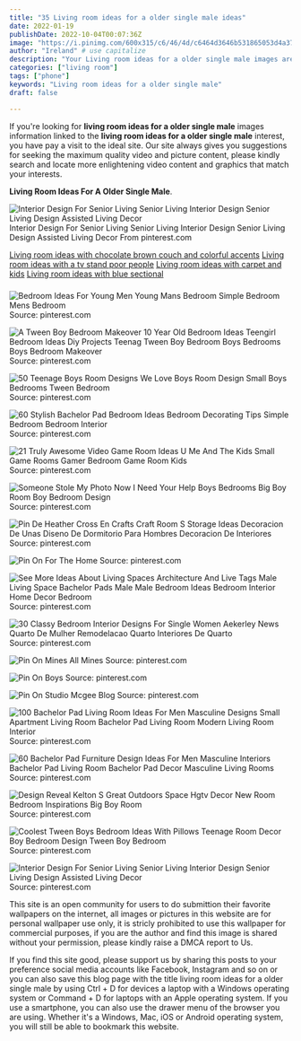 ```yaml
---
title: "35 Living room ideas for a older single male ideas"
date: 2022-01-19
publishDate: 2022-10-04T00:07:36Z
image: "https://i.pinimg.com/600x315/c6/46/4d/c6464d3646b531865053d4a373aeba45.jpg"
author: "Ireland" # use capitalize
description: "Your Living room ideas for a older single male images are available. Living room ideas for a older single male are a topic that is being searched for and liked by netizens now. You can Download the Living room ideas for a older single male files here. Find and Download all free photos."
categories: ["living room"]
tags: ["phone"]
keywords: "Living room ideas for a older single male"
draft: false

---
```


If you're looking for **living room ideas for a older single male** images information linked to the **living room ideas for a older single male** interest, you have pay a visit to the ideal  site.  Our site always  gives you  suggestions  for seeking  the maximum  quality video and picture  content, please kindly search and locate more enlightening video content and graphics  that match your interests.

**Living Room Ideas For A Older Single Male**. 

![Interior Design For Senior Living Senior Living Interior Design Senior Living Design Assisted Living Decor](https://i.pinimg.com/600x315/c6/46/4d/c6464d3646b531865053d4a373aeba45.jpg "Interior Design For Senior Living Senior Living Interior Design Senior Living Design Assisted Living Decor")
Interior Design For Senior Living Senior Living Interior Design Senior Living Design Assisted Living Decor From pinterest.com

[Living room ideas with chocolate brown couch and colorful accents](/living-room-ideas-with-chocolate-brown-couch-and-colorful-accents/)
[Living room ideas with a tv stand poor people](/living-room-ideas-with-a-tv-stand-poor-people/)
[Living room ideas with carpet and kids](/living-room-ideas-with-carpet-and-kids/)
[Living room ideas with blue sectional](/living-room-ideas-with-blue-sectional/)



### 

 


![Bedroom Ideas For Young Men Young Mans Bedroom Simple Bedroom Mens Bedroom](https://i.pinimg.com/736x/46/76/37/467637317bb7eb263ed63a1fd6b34dc7.jpg "Bedroom Ideas For Young Men Young Mans Bedroom Simple Bedroom Mens Bedroom")
Source: pinterest.com

 

![A Tween Boy Bedroom Makeover 10 Year Old Bedroom Ideas Teengirl Bedroom Ideas Diy Projects Teenag Tween Boy Bedroom Boys Bedrooms Boys Bedroom Makeover](https://i.pinimg.com/736x/ef/9a/8f/ef9a8f29acfbb6d500d22b0278741ef7.jpg "A Tween Boy Bedroom Makeover 10 Year Old Bedroom Ideas Teengirl Bedroom Ideas Diy Projects Teenag Tween Boy Bedroom Boys Bedrooms Boys Bedroom Makeover")
Source: pinterest.com

 

![50 Teenage Boys Room Designs We Love Boys Room Design Small Boys Bedrooms Tween Bedroom](https://i.pinimg.com/736x/90/70/4f/90704f8813eafd7f3744f6ff641bcee7--boys-room-design-boy-bedroom-designs.jpg "50 Teenage Boys Room Designs We Love Boys Room Design Small Boys Bedrooms Tween Bedroom")
Source: pinterest.com

 

![60 Stylish Bachelor Pad Bedroom Ideas Bedroom Decorating Tips Simple Bedroom Bedroom Interior](https://i.pinimg.com/600x315/0d/91/96/0d919676dd0293b13585cbfd7ed575bd.jpg "60 Stylish Bachelor Pad Bedroom Ideas Bedroom Decorating Tips Simple Bedroom Bedroom Interior")
Source: pinterest.com

 

![21 Truly Awesome Video Game Room Ideas U Me And The Kids Small Game Rooms Gamer Bedroom Game Room Kids](https://i.pinimg.com/564x/36/e8/24/36e82498b7d3bafbaf744a520f175bb9--boys-game-room-teenage-boy-game-room.jpg "21 Truly Awesome Video Game Room Ideas U Me And The Kids Small Game Rooms Gamer Bedroom Game Room Kids")
Source: pinterest.com

 

![Someone Stole My Photo Now I Need Your Help Boys Bedrooms Big Boy Room Boy Bedroom Design](https://i.pinimg.com/originals/5b/83/0d/5b830d640be891358267c5706d03ccc7.jpg "Someone Stole My Photo Now I Need Your Help Boys Bedrooms Big Boy Room Boy Bedroom Design")
Source: pinterest.com

 

![Pin De Heather Cross En Crafts Craft Room S Storage Ideas Decoracion De Unas Diseno De Dormitorio Para Hombres Decoracion De Interiores](https://i.pinimg.com/originals/e7/ed/2c/e7ed2c6d003172deb09a0b42879447e0.jpg "Pin De Heather Cross En Crafts Craft Room S Storage Ideas Decoracion De Unas Diseno De Dormitorio Para Hombres Decoracion De Interiores")
Source: pinterest.com

 

![Pin On For The Home](https://i.pinimg.com/originals/08/aa/15/08aa15e6978580b9e7f27f3208c1a217.jpg "Pin On For The Home")
Source: pinterest.com

 

![See More Ideas About Living Spaces Architecture And Live Tags Male Living Space Bachelor Pads Male Male Bedroom Ideas Bedroom Interior Home Decor Bedroom](https://i.pinimg.com/originals/ce/2b/64/ce2b643575e89e0af4d27bc779de7aee.jpg "See More Ideas About Living Spaces Architecture And Live Tags Male Living Space Bachelor Pads Male Male Bedroom Ideas Bedroom Interior Home Decor Bedroom")
Source: pinterest.com

 

![30 Classy Bedroom Interior Designs For Single Women Aekerley News Quarto De Mulher Remodelacao Quarto Interiores De Quarto](https://i.pinimg.com/originals/df/14/29/df1429eac57a66a10b90168b08cc9db1.jpg "30 Classy Bedroom Interior Designs For Single Women Aekerley News Quarto De Mulher Remodelacao Quarto Interiores De Quarto")
Source: pinterest.com

 

![Pin On Mines All Mines](https://i.pinimg.com/originals/45/a4/05/45a4059698671e998f7b05e95426e140.jpg "Pin On Mines All Mines")
Source: pinterest.com

 

![Pin On Boys](https://i.pinimg.com/736x/fb/bd/b1/fbbdb1cfa9ea7be2b91b865669d0af92--music-bedroom-music-rooms.jpg "Pin On Boys")
Source: pinterest.com

 

![Pin On Studio Mcgee Blog](https://i.pinimg.com/originals/3e/d3/44/3ed34462830f95c35b98b4b397de92fb.png "Pin On Studio Mcgee Blog")
Source: pinterest.com

 

![100 Bachelor Pad Living Room Ideas For Men Masculine Designs Small Apartment Living Room Bachelor Pad Living Room Modern Living Room Interior](https://i.pinimg.com/564x/06/9d/3f/069d3f0f9f5434decd158272baee9ff7--living-room-decor-loft-living-room-ideas-apartment-for-men.jpg "100 Bachelor Pad Living Room Ideas For Men Masculine Designs Small Apartment Living Room Bachelor Pad Living Room Modern Living Room Interior")
Source: pinterest.com

 

![60 Bachelor Pad Furniture Design Ideas For Men Masculine Interiors Bachelor Pad Living Room Bachelor Pad Decor Masculine Living Rooms](https://i.pinimg.com/564x/37/a5/8f/37a58f37253f259603be6e8b84235407.jpg "60 Bachelor Pad Furniture Design Ideas For Men Masculine Interiors Bachelor Pad Living Room Bachelor Pad Decor Masculine Living Rooms")
Source: pinterest.com

 

![Design Reveal Kelton S Great Outdoors Space Hgtv Decor New Room Bedroom Inspirations Big Boy Room](https://i.pinimg.com/736x/7e/19/fd/7e19fdd82368d45ccb6454130e9f6d6d--wood-planks-wood-plank-walls.jpg "Design Reveal Kelton S Great Outdoors Space Hgtv Decor New Room Bedroom Inspirations Big Boy Room")
Source: pinterest.com

 

![Coolest Tween Boys Bedroom Ideas With Pillows Teenage Room Decor Boy Bedroom Design Tween Boy Bedroom](https://i.pinimg.com/736x/cf/39/2e/cf392eaf4296ac0d6d6f2b9dedaca644--teen-boy-rooms-kids-rooms.jpg "Coolest Tween Boys Bedroom Ideas With Pillows Teenage Room Decor Boy Bedroom Design Tween Boy Bedroom")
Source: pinterest.com

 

![Interior Design For Senior Living Senior Living Interior Design Senior Living Design Assisted Living Decor](https://i.pinimg.com/600x315/c6/46/4d/c6464d3646b531865053d4a373aeba45.jpg "Interior Design For Senior Living Senior Living Interior Design Senior Living Design Assisted Living Decor")
Source: pinterest.com

 

This site is an open community for users to do submittion their favorite wallpapers on the internet, all images or pictures in this website are for personal wallpaper use only, it is stricly prohibited to use this wallpaper for commercial purposes, if you are the author and find this image is shared without your permission, please kindly raise a DMCA report to Us.

If you find this site good, please support us by sharing this posts to your preference social media accounts like Facebook, Instagram and so on or you can also save this blog page with the title living room ideas for a older single male by using Ctrl + D for devices a laptop with a Windows operating system or Command + D for laptops with an Apple operating system. If you use a smartphone, you can also use the drawer menu of the browser you are using. Whether it's a Windows, Mac, iOS or Android operating system, you will still be able to bookmark this website.
